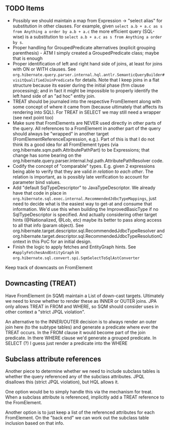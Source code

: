 TODO Items
----------

* Possibly we should maintain a map from Expression -> "select alias" for substitution in other clauses.  For example,
	given `select a.b + a.c as s from Anything a order by a.b + a.c` the more efficient query (SQL-wise) is a substitution to
	`select a.b + a.c as s from Anything a order by s`.
* Proper handling for GroupedPredicate alternatives (explicit grouping parenthesis) - ATM I simply
	created a GroupedPredicate class; maybe that is enough
* Proper identification of left and right hand side of joins, at least for joins with ON or WITH clauses.  See 
	`org.hibernate.query.parser.internal.hql.antlr.SemanticQueryBuilder#visitQualifiedJoinPredicate` for details.  Note that I keep
	joins in a flat structure because its easier during the initial phase (frm clause processing); and in fact it might
	be impossible to properly identify the left hand side of an "ad hoc" entity join.
* TREAT should be journaled into the respective FromElement along with some concept of where it came from (because ultimately that
  	affects its rendering into SQL).  For TREAT in SELECT we may still need a wrapper (see next point too)
* Make sure that FromElements are NEVER used directly in other parts of the query.  All references to a FromElement in
	another part of the query should always be "wrapped" in another target (FromElementReferenceExpression, e.g.).  Part
	of this is that I do not think its a good idea for all FromElement types (via org.hibernate.sqm.path.AttributePathPart) 
	to be Expressions; that change has some bearing on the org.hibernate.query.parser.internal.hql.path.AttributePathResolver
	code.
* Codify the concept of "comparable" types.  E.g. given 2 expressions being able to verify that they are valid *in relation to each other*.
	The relation is important, as is possibly late verification to account for parameter bind values. 
* Add "default SqlTypeDescriptor" to JavaTypeDescriptor.  We already have that code in place in
	`org.hibernate.sql.exec.internal.RecommendedJdbcTypeMappings`, just need to decide what is the easiest way to 
	get-at and consume that information.  We'd use this when building the ImprovedBasicType if no SqlTypeDescriptor
	is specified.  And actually considering other target hints (@Nationalized, @Lob, etc) maybe its better to 
	pass along access to all that info (param object).  See org.hibernate.target.descriptor.sql.RecommendedJdbcTypeResolver and 
	org.hibernate.target.descriptor.sql.RecommendedJdbcTypeResolutionContext in this PoC for an initial design.
* Finish the logic to apply fetches and EntityGraph hints.  See `#applyFetchesAndEntityGraph` in 
	`org.hibernate.sql.convert.spi.SqmSelectToSqlAstConverter` 

Keep track of downcasts on FromElement

Downcasting (TREAT)
-----------------------

Have FromElement (in SQM) maintain a List of down-cast targets.  Ultimately we need to know whether to render these
as INNER or OUTER joins.  JPA only allows TREAT in FROM and WHERE, so SQM should consider uses in other context a 
"strict JPQL violation".  

An alternative to the INNER/OUTER decision is to always render an outer join here (to the subtype tables) and generate a 
predicate where ever the TREAT occurs.   In the FROM clause it would become part of the join predicate.  In there WHERE 
clause we'd generate a grouped predicate.  In SELECT (?) I guess just render a predicate into the WHERE



Subclass attribute references
-----------------------------

Another piece to determine whether we need to include subclass tables is whether the query referenced any of the 
subclass attributes.  JPQL disallows this (strict JPQL violation), but HQL allows it.

One option would be to simply handle this via the mechanism for treat.  When a subclass attribute is referenced, implicitly
add a TREAT reference to the FromElement.

Another option is to just keep a list of the referenced attributes for each FromElement.  On the "back end" we can 
work out the subclass table inclusion based on that info.
